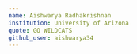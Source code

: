 ```yaml
---
name: Aishwarya Radhakrishnan
institution: University of Arizona
quote: GO WILDCATS
github_user: aishwarya34
---
```

